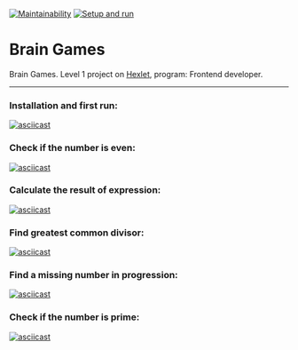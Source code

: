 [![Maintainability](https://api.codeclimate.com/v1/badges/1dc586cf782485c09b1b/maintainability)](https://codeclimate.com/github/mellyssy/frontend-project-lvl1/maintainability) 
[![Setup and run](https://github.com/mellyssy/frontend-project-lvl1/workflows/Setup%20and%20run/badge.svg)](https://github.com/mellyssy/frontend-project-lvl1/actions)


# Brain Games


Brain Games. Level 1 project on [Hexlet](https://ru.hexlet.io/professions/python/projects/49), program: Frontend developer. 

---

### Installation and first run:

[![asciicast](https://asciinema.org/a/pX2OpzDE7jJU2x6BrS0AOOvfH.svg)](https://asciinema.org/a/pX2OpzDE7jJU2x6BrS0AOOvfH)

### Check if the number is even:

[![asciicast](https://asciinema.org/a/xBkQRpE6rqi0kpy0tLwbFUKdo.svg)](https://asciinema.org/a/xBkQRpE6rqi0kpy0tLwbFUKdo)

### Calculate the result of expression:

[![asciicast](https://asciinema.org/a/UG6UlAdejIf6SNo6Far9lCSut.svg)](https://asciinema.org/a/UG6UlAdejIf6SNo6Far9lCSut)

### Find greatest common divisor:

[![asciicast](https://asciinema.org/a/12BfNlAEodWrBA6dVNWgWS2kl.svg)](https://asciinema.org/a/12BfNlAEodWrBA6dVNWgWS2kl)

### Find a missing number in progression:

[![asciicast](https://asciinema.org/a/8oVqsd8Y7pBPFTQyF0VAag3fm.svg)](https://asciinema.org/a/8oVqsd8Y7pBPFTQyF0VAag3fm)

### Check if the number is prime:

[![asciicast](https://asciinema.org/a/6tBTSvC82Fa6tRLGvlsaZ2IsV.svg)](https://asciinema.org/a/6tBTSvC82Fa6tRLGvlsaZ2IsV)